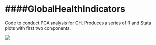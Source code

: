 ####GlobalHealthIndicators
======================

Code to conduct PCA analysis for GH. Produces a series of R and Stata plots with first two components.  
<p><img src = "https://cloud.githubusercontent.com/assets/5873344/4597529/f342cd58-50ae-11e4-9c5c-3e169428607a.png"></p>
